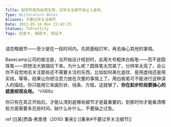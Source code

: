 ```yaml
---
Title: 起步阶段先纵观全局，过早关注细节会让人迷失。 
Type: #Literature-Notes 
Aliases: 不要过早关注细节
Date: 2022-05-16 Mon 22:43:25 
Statues: ToPrettify 
Tags: 任意卡, 解惑卡, 例证卡
---
```

请忽略细节——至少是在一段时间内。先把基础打牢，再去操心其他的事情。

Basecamp公司的做法是，当开始设计规划时，会用大号粗体白板笔——而不是圆珠笔——把想法大致描绘下来。为什么呢？圆珠笔太完美了，分辨率太高了，会让你不自觉地去关注那些还不需要关注的东西，比如如何美化底纹、是用虚线还是用实线，等等，结果让你把注意力放在次要的事情上了。用白板笔可不能进行这种深入的描绘。你只能用它来画形状、线条、方框。这就够了。**你在起步阶段要操心的就是综观全局。**  ^n1i66z

你只有在真正开始后，才能认清到底哪些细节才是最重要的。到那时你才能看清哪些方面需要多花些时间。缺什么补什么，不要操之过急。

ref [[[美]贾森·弗里德（2010) 重来]] 
[[重来#不要过早关注细节]]

